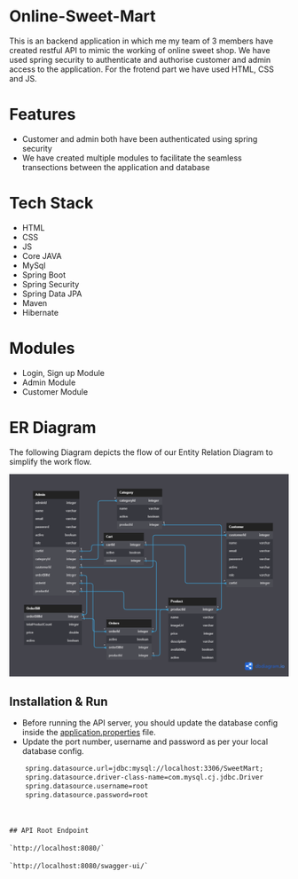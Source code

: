 # Online-Sweet-Mart


This is an backend application in which me my team of 3 members have created restful API to mimic the working of online sweet shop. We have used spring security to authenticate and authorise customer and admin access to the application. For the frotend part we have used HTML, CSS and JS.


# Features

* Customer and admin both have been authenticated using spring security
* We have created multiple modules to facilitate the seamless transections between the application and database


# Tech Stack
- HTML
- CSS
- JS
- Core JAVA
- MySql
- Spring Boot
- Spring Security
- Spring Data JPA
- Maven
- Hibernate

# Modules
- Login, Sign up Module
- Admin Module
- Customer Module


# ER Diagram
The following Diagram depicts the flow of our Entity Relation Diagram to simplify the work flow.

<img src='./ER_Diagram/Sweet_Mart_ER_Diagram.png'/>

## Installation & Run

* Before running the API server, you should update the database config inside the [application.properties](https://github.com/Siddharth263/nippy-needle-3633/blob/main/otms/otms/src/main/resources/application.properties) file. 
* Update the port number, username and password as per your local database config.

```
    spring.datasource.url=jdbc:mysql://localhost:3306/SweetMart;
    spring.datasource.driver-class-name=com.mysql.cj.jdbc.Driver
    spring.datasource.username=root
    spring.datasource.password=root
    
    
    
## API Root Endpoint

`http://localhost:8080/`

`http://localhost:8080/swagger-ui/`

